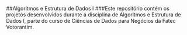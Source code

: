 ##Algoritmos e Estrutura de Dados I
###Este repositório contém os projetos desenvolvidos durante a disciplina de Algoritmos e Estrutura de Dados I, parte do curso de Ciências de Dados para Negócios da Fatec Votorantim. 
